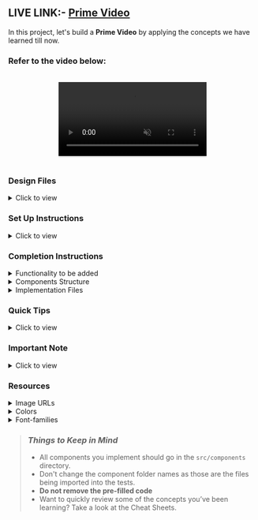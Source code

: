 ## LIVE LINK:- <a href='https://prashprimevideo.ccbp.tech/'>Prime Video</a>

In this project, let's build a **Prime Video** by applying the concepts we have learned till now.

### Refer to the video below:

<br/>
<div style="text-align: center;">
  <video style="max-width:80%;box-shadow:0 2.8px 2.2px rgba(0, 0, 0, 0.12);outline:none;" loop="true" autoplay="autoplay" controls="controls" muted>
    <source src="https://assets.ccbp.in/frontend/content/react-js/prime-video-output.mp4" type="video/mp4">
    
  </video>
</div>
<br/>

### Design Files

<details>
<summary>Click to view</summary>

- [Large (Size >= 992px) and Extra Large (Size >= 1200px)](https://assets.ccbp.in/frontend/content/react-js/prime-video-lg-output-img.png)

</details>

### Set Up Instructions

<details>
<summary>Click to view</summary>

- Download dependencies by running `npm install`
- Start up the app using `npm start`
</details>

### Completion Instructions

<details>
<summary>Functionality to be added</summary>
<br/>

The app must have the following functionalities

- **Action Movies List** and **Comedy Movies List** should be displayed using **React Slick**
- The `App` is provided with `moviesList`. It consists of a list of movieItem objects with the following properties in each movieItem object

  |     Key      | Data Type |
  | :----------: | :-------: |
  |      id      |  String   |
  | thumbnailUrl |  String   |
  |   videoUrl   |  String   |
  |  categoryId  |  String   |

- When the **next button** is clicked in any of the sliders, the next movie items thumbnail in the corresponding moviesList should be displayed
- When the **previous button** is clicked in any of the sliders, the previous movie items thumbnail in the corresponding moviesList should be displayed <br/>

  <div style="text-align: center;">
    <img src="https://assets.ccbp.in/frontend/content/react-js/prime-video-next-previous-buttons-img.png" alt="movie slider buttons" style="max-width:100%;box-shadow:0 2.8px 2.2px rgba(0, 0, 0, 0.12)">
  </div>
<br/>

- When you click on the **thumbnail**, then the popup should be opened,

  - And corresponding video should be displayed using **React player** component from `react-player`
    <div style="text-align: center;">
      <img src="https://assets.ccbp.in/frontend/content/react-js/prime-video-popup-img.png" alt="popup" style="max-width:100%;box-shadow:0 2.8px 2.2px rgba(0, 0, 0, 0.12)">
  </div>
  <br/>
  - When the close button is clicked, then the popup should be closed

</details>

<details>
<summary>Components Structure</summary>

<br/>
<div style="text-align: center;">
    <img src="https://assets.ccbp.in/frontend/content/react-js/prime-video-compoment-structure-breakdown.png" alt="component structure breakdown" style="max-width:100%;box-shadow:0 2.8px 2.2px rgba(0, 0, 0, 0.12)">
</div>
<br/>

</details>

<details>
<summary>Implementation Files</summary>
<br/>

Use these files to complete the implementation:

- `src/components/PrimeVideo/index.js`
- `src/components/PrimeVideo/index.css`
- `src/components/MoviesSlider/index.js`
- `src/components/MovieItem/index.js`
- `src/components/MovieItem/index.css`

</details>

### Quick Tips

<details close>
<summary>Click to view</summary>

- To build this project, take a look at the <a href='https://learning.ccbp.in/frontend-development/course?c_id=2f4192f7-7495-49ca-a6ce-6b74005e25f1&s_id=c1dc8b6e-864b-4417-9767-471b9e745405&t_id=416f0cab-8425-413b-9157-c7b4d4ae4467' target="_blank">React Slick</a>, <a href='https://learning.ccbp.in/frontend-development/course?c_id=2f4192f7-7495-49ca-a6ce-6b74005e25f1&s_id=b01fca1c-aa5c-4d79-b81e-0220e7649bd0&t_id=416f0cab-8425-413b-9157-c7b4d4ae4467' target="_blank">React Popup</a> and <a href='https://learning.ccbp.in/frontend-development/course?c_id=2f4192f7-7495-49ca-a6ce-6b74005e25f1&s_id=b6392b63-25f6-4215-be09-9f23ad91d789&t_id=416f0cab-8425-413b-9157-c7b4d4ae4467' target="_blank">React Video Player</a> reading materials

- To style popup content use `.popup-content` class

```jsx
<Popup
  modal
  trigger={
    //write code here
  }
  className="popup-content"
>
  //write code here
</Popup>
```

</details>

### Important Note

<details>
<summary>Click to view</summary>

<br/>

**The following instructions are required for the tests to pass**

- One frame of the slider should have 4 thumbnails
- The thumbnail images in the app should have alt as **thumbnail**
- The close button in the popup should have the `data-testid` as **closeButton**
- `IoMdClose` from react-icons should be used for **Close Icon** in the Popup

</details>

### Resources

<details>
<summary>Image URLs</summary>

- [https://assets.ccbp.in/frontend/react-js/prime-video-img.png](https://assets.ccbp.in/frontend/react-js/prime-video-img.png) alt should be **prime video**

</details>

<details>
<summary>Colors</summary>

<br/>
<div style="background-color: #000000; width: 150px; padding: 10px; color: white">Hex: #000000</div>
<div style="background-color: #ffffff; width: 150px; padding: 10px; color: black">Hex: #ffffff</div>
<div style="background-color: #231f20; width: 150px; padding: 10px; color: white">Hex: #231f20</div>
<br/>

</details>

<details>
<summary>Font-families</summary>

- Roboto

</details>

> ### _Things to Keep in Mind_
>
> - All components you implement should go in the `src/components` directory.
> - Don't change the component folder names as those are the files being imported into the tests.
> - **Do not remove the pre-filled code**
> - Want to quickly review some of the concepts you’ve been learning? Take a look at the Cheat Sheets.
